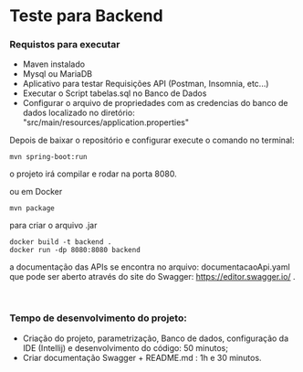 # Teste para Backend

### Requistos para executar

* Maven instalado
* Mysql ou MariaDB
* Aplicativo para testar Requisições API (Postman, Insomnia, etc...)
* Executar o Script tabelas.sql no Banco de Dados
* Configurar o arquivo de propriedades com as credencias do banco de dados localizado no diretório: "src/main/resources/application.properties"

Depois de baixar o repositório e configurar execute o comando no terminal: 
```
mvn spring-boot:run
```
o projeto irá compilar e rodar na porta 8080.

ou em Docker
```
mvn package
```
para criar o arquivo .jar

```
docker build -t backend .
docker run -dp 8080:8080 backend
```

a documentação das APIs se encontra no arquivo: documentacaoApi.yaml que pode ser aberto através do site do Swagger: https://editor.swagger.io/ .

<br>

### Tempo de desenvolvimento do projeto:

- Criação do projeto, parametrização, Banco de dados, configuração da IDE (Intellij) e desenvolvimento do código: 50 minutos;
- Criar documentação Swagger + README.md : 1h e 30 minutos.
